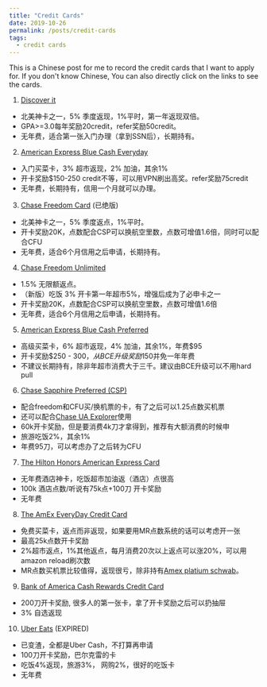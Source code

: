 ```yaml
---
title: "Credit Cards"
date: 2019-10-26
permalink: /posts/credit-cards
tags:
  - credit cards
---
```


This is a Chinese post for me to record the credit cards that I want to apply for. If you don't know Chinese, You can also directly click on the links to see the cards.

1. [Discover it](http://refer.discover.com/s/li35490) <i class="fa fa-check-square"></i>
  * 北美神卡之一，5% 季度返现，1%平时，第一年返现双倍。
  * GPA>=3.0每年奖励20credit，refer奖励50credit。
  * 无年费，适合第一张入门办理（拿到SSN后），长期持有。
  
2. [American Express Blue Cash Everyday](http://refer.amex.us/WENJIL8qcT?XLINK=MYCP) <i class="fa fa-check-square"></i>
  * 入门买菜卡，3% 超市返现，2% 加油，其余1%
  * 开卡奖励$150-250 credit不等，可以用VPN刷出高奖。refer奖励75credit
  * 无年费，长期持有，信用一个月就可以办理。
  
3. [Chase Freedom Card](https://www.referyourchasecard.com/18a/ZLOEBXYFLX) <i class="fa fa-check-square"></i> (已绝版)
  * 北美神卡之一，5% 季度返点，1%平时。
  * 开卡奖励20K，点数配合CSP可以换航空里数，点数可增值1.6倍，同时可以配合CFU
  * 无年费，适合6个月信用之后申请，长期持有。

4. [Chase Freedom Unlimited](https://www.referyourchasecard.com/18a/ZLOEBXYFLX) <i class="fa fa-check-square"></i>
  * 1.5% 无限额返点。
  * （新版）吃饭 3% 开卡第一年超市5%，增强后成为了必申卡之一
  * 开卡奖励20K，点数配合CSP可以换航空里数，点数可增值1.6倍
  * 无年费，适合6个月信用之后申请，长期持有。

5. [American Express Blue Cash Preferred](http://refer.amex.us/WENJIL8qcT?XLINK=MYCP) <i class="fa fa-check-square"></i>
  * 高级买菜卡，6% 超市返现，4% 加油，其余1%，年费$95
  * 开卡奖励$250 - $300，从BCE升级奖励$150并免一年年费
  * 不建议长期持有，除非年超市消费大于三千。建议由BCE升级可以不用hard pull
  
 
6. [Chase Sapphire Preferred (CSP)](https://www.uscreditcardguide.com/chase-sapphire-preferred/)
  * 配合freedom和CFU买/换机票的卡，有了之后可以1.25点数买机票
  * 还可以配合[Chase UA Explorer](https://www.uscreditcardguide.com/chase-united-mileageplus-explorer/)使用
  * 60k开卡奖励，但是要消费4k刀才拿得到，推荐有大额消费的时候申
  * 旅游吃饭2%，其余1%
  * 年费95刀，可以考虑办了之后转为CFU
  
7. [The Hilton Honors American Express Card](https://www.uscreditcardguide.com/amex-hilton/)
  * 无年费酒店神卡，吃饭超市加油返（酒店）点很高
  * 100k 酒店点数/听说有75k点+100刀 开卡奖励
  * 无年费

8. [The AmEx EveryDay Credit Card](https://www.uscreditcardguide.com/amex-everyday/)
  * 免费买菜卡，返点而非返现，如果要用MR点数系统的话可以考虑开一张
  * 最高25k点数开卡奖励
  * 2%超市返点，1%其他返点，每月消费20次以上返点可以涨20%，可以用amazon reload刷次数
  * MR点数买机票比较值得，返现很亏，除非持有[Amex platium schwab](https://www.uscreditcardguide.com/amex-platinum-for-schwab/)。


9. [Bank of America Cash Rewards Credit Card](https://www.uscreditcardguide.com/boa-cash-rewards/)
  * 200刀开卡奖励, 很多人的第一张卡，拿了开卡奖励之后可以扔抽屉 
  * 3% 自选返现
  
10. [Uber Eats](https://www.uscreditcardguide.com/barclaycard-uber/) (EXPIRED)
  * 已变渣，全都是Uber Cash，不打算再申请
  * 100刀开卡奖励，巴尔克雷的卡
  * 吃饭4%返现，旅游3%， 网购2%，很好的吃饭卡
  * 无年费
